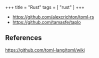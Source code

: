 +++
title = "Rust"
tags = [ "rust" ]
+++

- <https://github.com/alexcrichton/toml-rs>
- <https://github.com/tamasfe/taplo>

## References

<https://github.com/toml-lang/toml/wiki>
